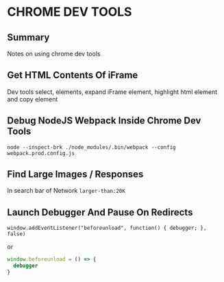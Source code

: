 # CHROME DEV TOOLS

## Summary

Notes on using chrome dev tools

## Get HTML Contents Of iFrame

Dev tools select, elements, expand iFrame element, highlight html element and
copy element

## Debug NodeJS Webpack Inside Chrome Dev Tools

```
node --inspect-brk ./node_modules/.bin/webpack --config webpack.prod.config.js
```

## Find Large Images / Responses

In search bar of Network
`larger-than:20K`

## Launch Debugger And Pause On Redirects

```javscript
window.addEventListener("beforeunload", function() { debugger; }, false)
```

or

```javascript
window.beforeunload = () => {
  debugger
}
```
